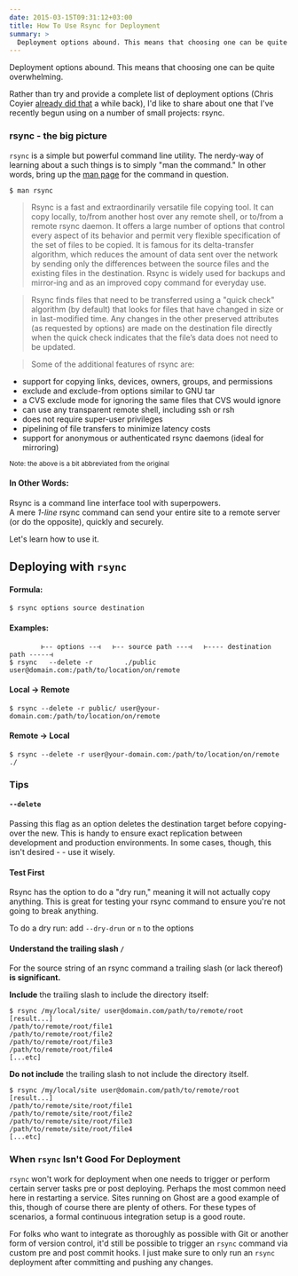 ```yaml
---
date: 2015-03-15T09:31:12+03:00
title: How To Use Rsync for Deployment 
summary: > 
  Deployment options abound. This means that choosing one can be quite overwhelming. One simple yet effective approach is to use `rsync`, a handy command line utility.
---
```


<!--see:
 http://www.thegeekstuff.com/2010/09/rsync-command-examples/ 
 http://aaronlord.is/deploying-to-multiple-environments-via-git/
-->

Deployment options abound. This means that choosing one can be quite overwhelming.

Rather than try and provide a complete list of deployment options (Chris Coyier [already did that](https://css-tricks.com/deployment/) a while back), I'd like to share about one that I've recently begun using on a number of small projects: rsync.

### rsync - the big picture

`rsync` is a simple but powerful command line utility. The nerdy-way of learning about a such things is to simply "man the command." In other words, bring up the [man page](http://en.wikipedia.org/wiki/Man_page) for the command in question. 

```
$ man rsync
```

> Rsync is a fast and extraordinarily versatile file copying tool. It can copy locally, to/from another host over any remote shell, or to/from a remote rsync daemon. It offers a large number of options that control every aspect of its behavior and permit very flexible specification of the set of files to be copied. It is famous for its delta-transfer algorithm, which reduces the amount of data sent over the network by sending only the differences between the source files and the existing files in the destination. Rsync is widely used for backups and mirror‐ing and as an improved copy command for everyday use.

> Rsync finds files that need to be transferred using a "quick check" algorithm (by default) that looks for files that have changed in size or in last-modified time. Any changes in the other preserved attributes (as requested by options) are made on the destination file directly when the quick check indicates that the file’s data does not need to be updated.

> Some of the additional features of rsync are:

>
  - support for copying links, devices, owners, groups, and permissions
  - exclude and exclude-from options similar to GNU tar
  - a CVS exclude mode for ignoring the same files that CVS would ignore
  - can use any transparent remote shell, including ssh or rsh
  - does not require super-user privileges
  - pipelining of file transfers to minimize latency costs
  - support for anonymous or authenticated rsync daemons (ideal for mirroring)

<small>Note: the above is a bit abbreviated from the original</small>


#### In Other Words:

Rsync is a command line interface tool with superpowers.  
A mere *1-line* rsync command can send your entire site to a remote server (or do the opposite), quickly and securely.

Let's learn how to use it. 


## Deploying with `rsync`

#### Formula:  

`$ rsync options source destination`

#### Examples:  

```
        ⊢-- options --⊣   ⊢-- source path ---⊣   ⊢---- destination path -----⊣
$ rsync   --delete -r        ./public            user@domain.com:/path/to/location/on/remote
```

#### Local &#8594; Remote


```
$ rsync --delete -r public/ user@your-domain.com:/path/to/location/on/remote
```

#### Remote &#8594; Local


```
$ rsync --delete -r user@your-domain.com:/path/to/location/on/remote ./
```



### Tips

#### `--delete`

Passing this flag as an option deletes the destination target before copying-over the new. This is handy to ensure exact replication between development and production environments. In some cases, though, this isn't desired - - use it wisely. 

#### Test First

Rsync has the option to do a "dry run," meaning it will not actually copy anything. This is great for testing your rsync command to ensure you're not going to break anything. 

To do a dry run: 
add `--dry-drun` or `n` to the options 


#### Understand the trailing slash `/`

For the source string of an rsync command a trailing slash (or lack thereof) **is significant.** 

**Include** the trailing slash to include the directory itself: 

```
$ rsync /my/local/site/ user@domain.com/path/to/remote/root
[result...]
/path/to/remote/root/file1
/path/to/remote/root/file2
/path/to/remote/root/file3
/path/to/remote/root/file4
[...etc]
```

**Do not include** the trailing slash to not include the directory itself. 


```
$ rsync /my/local/site user@domain.com/path/to/remote/root
[result...]
/path/to/remote/site/root/file1
/path/to/remote/site/root/file2
/path/to/remote/site/root/file3
/path/to/remote/site/root/file4
[...etc]
```


### When `rsync` Isn't Good For Deployment

`rsync` won't work for deployment when one needs to trigger or perform certain server tasks pre or post deploying. Perhaps the most common need here in restarting a service. Sites running on Ghost are a good example of this, though of course there are plenty of others. For these types of scenarios, a formal continuous integration setup is a good route.

For folks who want to integrate as thoroughly as possible with Git or another form of version control, it'd still be possible to trigger an `rsync` command via custom pre and post commit hooks. I just make sure to only run an `rsync` deployment after committing and pushing any changes. 


